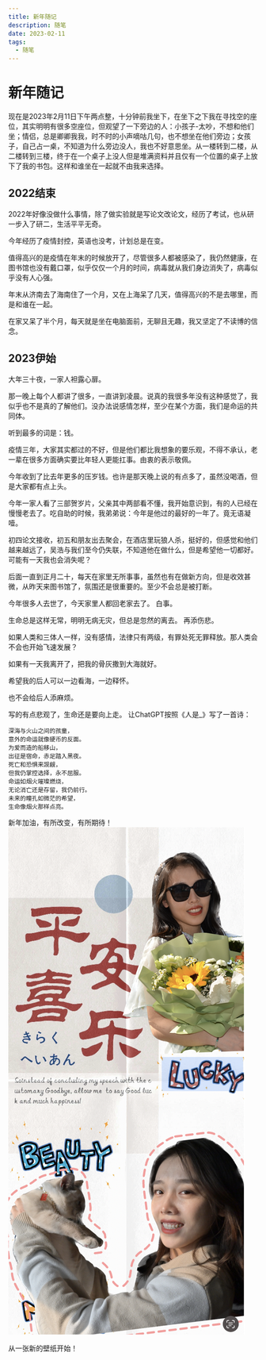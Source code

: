 ```yaml
---
title: 新年随记
description: 随笔
date: 2023-02-11
tags:
  - 随笔
---
```

# 新年随记

现在是2023年2月11日下午两点整，十分钟前我坐下，在坐下之下我在寻找空的座位，其实明明有很多空座位，但观望了一下旁边的人：小孩子-太吵，不想和他们坐；情侣，总是卿卿我我，时不时的小声嘀咕几句，也不想坐在他们旁边；女孩子，自己占一桌，不知道为什么旁边没人，我也不好意思坐。从一楼转到二楼，从二楼转到三楼，终于在一个桌子上没人但是堆满资料并且仅有一个位置的桌子上放下了我的书包。这样和谁坐在一起就不由我来选择。

## 2022结束

2022年好像没做什么事情，除了做实验就是写论文改论文，经历了考试，也从研一步入了研二，生活平平无奇。

今年经历了疫情封控，英语也没考，计划总是在变。

值得高兴的是疫情在年末的时候放开了，尽管很多人都被感染了，我仍然健康，在图书馆也没有戴口罩，似乎仅仅一个月的时间，病毒就从我们身边消失了，病毒似乎没有人心强。

年末从济南去了海南住了一个月，又在上海呆了几天，值得高兴的不是去哪里，而是和谁在一起。

在家又呆了半个月，每天就是坐在电脑面前，无聊且无趣，我又坚定了不读博的信念。

## 2023伊始
大年三十夜，一家人袒露心扉。

那一晚上每个人都讲了很多，一直讲到凌晨。说真的我很多年没有这种感觉了，我似乎也不是真的了解他们。没办法说感情怎样，至少在某个方面，我们是命运的共同体。

听到最多的词是：钱。

疫情三年，大家其实都过的不好，但是他们都比我想象的要乐观，不得不承认，老一辈在很多方面确实要比年轻人更能扛事。由衷的表示敬佩。

今年收到了比去年更多的压岁钱。也许是那天晚上说的有点多了，虽然没喝酒，但是大家都有点上头。

今年一家人看了三部贺岁片，父亲其中两部看不懂，我开始意识到，有的人已经在慢慢老去了。吃自助的时候，我弟弟说：今年是他过的最好的一年了。竟无语凝噎。

初四论文接收，初五和朋友出去聚会，在酒店里玩狼人杀，挺好的，但感觉和他们越来越远了，吴浩与我们至今仍失联，不知道他在做什么，但是希望他一切都好。可能有一天我也会消失呢？

后面一直到正月二十，每天在家里无所事事，虽然也有在做新方向，但是收效甚微，从昨天来图书馆了，氛围还是很重要的。至少不会总是被打断。

今年很多人去世了，今天家里人都回老家去了。
白事。

生命总是这样无常，明明无病无灾，但总是忽然的离去。
再添伤悲。

如果人类和三体人一样，没有感情，法律只有两级，有罪处死无罪释放。那人类会不会也开始飞速发展？

如果有一天我离开了，把我的骨灰撒到大海就好。

希望我的后人可以一边看海，一边释怀。

也不会给后人添麻烦。


写的有点悲观了，生命还是要向上走。
让ChatGPT按照《人是_》写了一首诗：

    深海与火山之间的孩童，
    意外的命运就像硬币的反面。
    为爱而造的船移山，
    出征是宿命，赤足踏入黑夜。
    死亡和恐惧来觊觎，
    但我仍掌控选择，永不屈服。
    命运如烟火璀璨燃烧，
    无论消亡还是存留，我仍前行。
    未来的瞳孔如微茫的希望，
    生命像烟火那样点亮。

新年加油，有所改变，有所期待！
![](img/(3)新年随记/img-2023-02-11-14-31-42.png)

从一张新的壁纸开始！